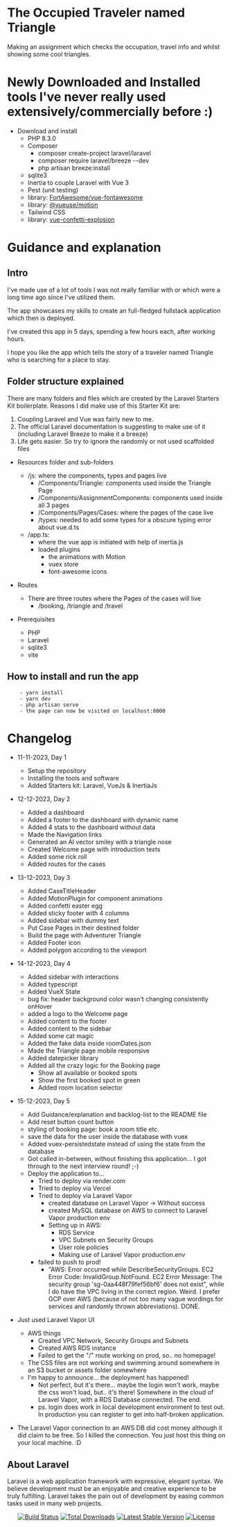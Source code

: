 # The Occupied Traveler named Triangle
Making an assignment which checks the occupation, travel info and whilst showing some cool triangles.

# Newly Downloaded and Installed tools I've never really used extensively/commercially before :)  
- Download and install
    - PHP 8.3.0
    - Composer
        - composer create-project laravel/laravel 
        - composer require laravel/breeze --dev
        - php artisan breeze:install
    - sqlite3
    - Inertia to couple Laravel with Vue 3
    - Pest (unit testing)
    - library: [FortAwesome/vue-fontawesome](https://github.com/FortAwesome/vue-fontawesome)
    - library: [@vueuse/motion](https://github.com/vueuse/motion)
    - Tailwind CSS
    - library: [vue-confetti-explosion](https://github.com/valgeirb/vue-confetti-explosion)

# Guidance and explanation
## Intro
I've made use of a lot of tools I was not really familiar with or which were a long time ago
since I've utilized them.

The app showcases my skills to create an full-fledged fullstack application which then is deployed.

I've created this app in 5 days, spending a few hours each, after working hours.

I hope you like the app which tells the story of a traveler named Triangle who is searching for a place to stay.

## Folder structure explained
There are many folders and files which are created by the Laravel Starters Kit boilerplate.
Reasons I did make use of this Starter Kit are:
1. Coupling Laravel and Vue was fairly new to me.
2. The official Laravel documentation is suggesting to make use of it (including Laravel Breeze to make it a breeze)
3. Life gets easier. So try to ignore the randomly or not used scaffolded files

- Resources folder and sub-folders
    - /js: where the components, types and pages live
        - /Components/Triangle: components used inside the Triangle Page
        - /Components/AssignmentComponents: components used inside all 3 pages
        - /Components/Pages/Cases: where the pages of the case live
        - /types: needed to add some types for a obscure typing error about vue.d.ts
    - /app.ts:
        - where the vue app is initiated with help of inertia.js 
        - loaded plugins
            - the animations with Motion
            - vuex store
            - font-awesome icons

- Routes
    - There are three routes where the Pages of the cases will live
        - /booking, /triangle and /travel

- Prerequisites
    - PHP
    - Laravel
    - sqlite3
    - vite

## How to install and run the app
        - yarn install
        - yarn dev
        - php artisan serve
        - the page can now be visited on localhost:8000

# Changelog
 - 11-11-2023, Day 1
    - Setup the repository
    - Installing the tools and software
    - Added Starters kit: Laravel, VueJs & InertiaJs 

 - 12-12-2023, Day 2
    - Added a dashboard
    - Added a footer to the dashboard with dynamic name
    - Added 4 stats to the dashboard without data
    - Made the Navigation links
    - Generated an AI vector smiley with a triangle nose
    - Created Welcome page with introduction texts
    - Added some rick roll
    - Added routes for the cases

- 13-12-2023, Day 3
    - Added CaseTitleHeader
    - Added MotionPlugin for component animations
    - Added confetti easter egg
    - Added sticky footer with 4 columns
    - Added sidebar with dummy text
    - Put Case Pages in their destined folder
    - Build the page with Adventurer Triangle
    - Added Footer icon
    - Added polygon according to the viewport

- 14-12-2023, Day 4
    - Added sidebar with interactions
    - Added typescript
    - Added VueX State
    - bug fix: header background color wasn't changing consistently onHover
    - added a logo to the Welcome page
    - Added content to the footer
    - Added content to the sidebar
    - Added some cat magic
    - Added the fake data inside roomDates.json
    - Made the Triangle page mobile responsive
    - Added datepicker library
    - Added all the crazy logic for the Booking page
        - Show all available or booked spots
        - Show the first booked spot in green
        - Added room location selector 

- 15-12-2023, Day 5
    - Add Guidance/explanation and backlog-list to the README file
    - Add reset button count button
    - styling of booking page: book a room title etc.
    - save the data for the user inside the database with vuex
    - Added vuex-persistedstate instead of using the state from the database
    - Got called in-between, without finishing this application... I got through to the next interview round! ;-)
    - Deploy the application to...
        - Tried to deploy via render.com
        - Tried to deploy via Vercel
        - Tried to deploy via Laravel Vapor
            - created database on Laravel Vapor -> Without success
            - created MySQL database on AWS to connect to Laravel Vapor production env
            - Setting up in AWS:
                - RDS Service
                - VPC Subnets en Security Groups
                - User role policies
                - Making use of Laravel Vapor production.env
        - failed to push to prod!
            - "AWS: Error occurred while DescribeSecurityGroups. EC2 Error Code: InvalidGroup.NotFound. EC2 Error Message: The security group 'sg-0aa448f79fef56bf6' does not exist", while I do have the VPC living in the correct region. Weird. I prefer GCP over AWS (because of not too many vague wordings for services and randomly thrown abbreviations). DONE.
         
- Just used Laravel Vapor UI
    - AWS things
        - Created VPC Network, Security Groups and Subnets
        - Created AWS RDS instance
        - Failed to get the "/" route working on prod, so.. no homepage!
    - The CSS files are not working and swimming around somewhere in an S3 bucket or assets folder somewhere
    - I'm happy to announce... the deployment has happened!
        -  Not perfect, but it's there... maybe the login won't work, maybe the css won't load, but.. it's there! Somewhere in the cloud of Laravel Vapor, with a RDS Database connected. The end.
        -  ps. login does work in local development environment to test out. In production you can register to get into half-broken application.
          
- The Laravel Vapor connection to an AWS DB did cost money although it did claim to be free. So I killed the connection. You just host this thing on your local machine. :D

<!-- 
backlog-list:
    - Triangle Page
        - make the images a circle and aligned correctly

    - Booking page
        - able to book room and cancel booking
        - form functionality, submit form on button click

    - Travel Kilometers page
        - Create the endpoints coupled against data in the laravel backend 
        - Fetch the endpoints in the frontend to show numbers
        - Explain the endpoints and why you choose to add those
        - User
            - make the mail verification functioning
            - show the user verification on the travel page underneath the endpoint data
-->

## About Laravel

Laravel is a web application framework with expressive, elegant syntax. We believe development must be an enjoyable and creative experience to be truly fulfilling. Laravel takes the pain out of development by easing common tasks used in many web projects.

<p align="center">
<a href="https://github.com/laravel/framework/actions"><img src="https://github.com/laravel/framework/workflows/tests/badge.svg" alt="Build Status"></a>
<a href="https://packagist.org/packages/laravel/framework"><img src="https://img.shields.io/packagist/dt/laravel/framework" alt="Total Downloads"></a>
<a href="https://packagist.org/packages/laravel/framework"><img src="https://img.shields.io/packagist/v/laravel/framework" alt="Latest Stable Version"></a>
<a href="https://packagist.org/packages/laravel/framework"><img src="https://img.shields.io/packagist/l/laravel/framework" alt="License"></a>
</p>
